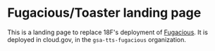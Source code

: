 # Fugacious/Toaster landing page

This is a landing page to replace 18F's deployment of [Fugacious](https://github.com/fugacious/fugacious). It is deployed in cloud.gov, in the `gsa-tts-fugacious` organization.

